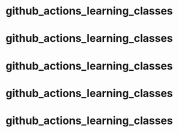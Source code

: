 # github_actions_learning_classes
# github_actions_learning_classes
# github_actions_learning_classes
# github_actions_learning_classes
# github_actions_learning_classes
